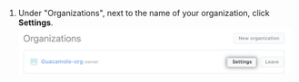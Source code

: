 1. Under "Organizations", next to the name of your organization, click **Settings**. ![Screenshot of an organization next to the "Settings" button](/assets/images/help/organizations/list-of-organizations.png)
